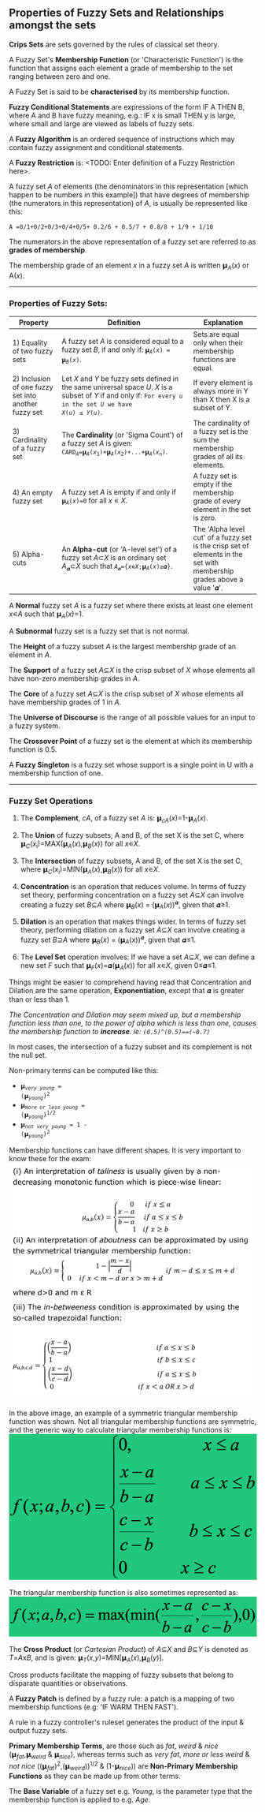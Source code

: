 
## Properties of Fuzzy Sets and Relationships amongst the sets

**Crips Sets** are sets governed by the rules of classical set theory.

A Fuzzy Set's **Membership Function** (or 'Characteristic Function') is the function that assigns each element a grade of membership to the set ranging between zero and one.

A Fuzzy Set is said to be **characterised** by its membership function.

**Fuzzy Conditional Statements** are expressions of the form IF A THEN B, where A and B have fuzzy meaning, e.g.: IF x is small THEN y is large, where small and large are viewed as labels of fuzzy sets.

A **Fuzzy Algorithm** is an ordered sequence of instructions which may contain fuzzy assignment and conditional statements.

A **Fuzzy Restriction** is: <TODO: Enter definition of a Fuzzy Restriction here>.

A fuzzy set *A* of elements (the denominators in this representation [which happen to be numbers in this example]) that have degrees of membership (the numerators in this representation) of *A*, is usually be represented like this:
```
A =0/1+0/2+0/3+0/4+0/5+ 0.2/6 + 0.5/7 + 0.8/8 + 1/9 + 1/10
```

The numerators in the above representation of a fuzzy set are referred to as **grades of membership**.

The membership grade of an element *x* in a fuzzy set *A* is written 𝝻<sub>*A*</sub>(*x*) or A(*x*).

---

### Properties of Fuzzy Sets:

|Property|Definition|Explanation
|---|---|---
|1) Equality of two fuzzy sets|A fuzzy set *A* is considered equal to a fuzzy set *B*, if and only if: <code>𝝻<sub>*A*</sub>(*x*) = 𝝻<sub>*B*</sub>(*x*)</code>.  |Sets are equal only when their  membership functions are equal.
|2) Inclusion of one fuzzy set into another fuzzy set|Let *X* and *Y* be fuzzy sets defined in the same universal space *U*. *X* is a subset of *Y* if and only if: <code>For every *u* in the set *U* we have *X*(*u*) ≤ *Y*(*u*)</code>.|If every element is always more in Y than X then X is a subset of Y.
|3) Cardinality of a fuzzy set|The **Cardinality** (or 'Sigma Count') of a fuzzy set *A* is given: <code>CARD<sub>*A*</sub>=𝝻<sub>*A*</sub>(*x*<sub>1</sub>)+𝝻<sub>*A*</sub>(*x*<sub>2</sub>)+...+𝝻<sub>*A*</sub>(*x*<sub>n</sub>)</code>.|The cardinality of a fuzzy set is the sum the membership grades of all its elements.
|4) An empty fuzzy set|A fuzzy set *A* is empty if and only if <code>𝝻<sub>*A*</sub>(*x*)=0</code> for all *x* ∊ *X*.|A fuzzy set is empty if the membership grade of every element in the set is zero.
|5) Alpha-cuts|An **Alpha-cut** (or 'A-level set') of a fuzzy set *A*⊂*X* is an ordinary set *A*<sub>𝜶</sub>⊂*X* such that <code>*A*<sub>𝜶</sub>={*x*∊*X*;𝝻<sub>*A*</sub>(*x*)≥𝜶}</code>.|The 'Alpha level cut' of a fuzzy set is the crisp set of elements in the set with membership grades above a value '𝜶'.

A **Normal** fuzzy set *A* is a fuzzy set where there exists at least one element *x*∊*A* such that 𝝻<sub>*A*</sub>(*x*)=1.

A **Subnormal** fuzzy set is a fuzzy set that is not normal.

The **Height** of a fuzzy subset *A* is the largest membership grade of an element in *A*.

The **Support** of a fuzzy set *A*⊆*X* is the crisp subset of *X* whose elements all have non-zero membership grades in *A*.

The **Core** of a fuzzy set *A*⊆*X* is the crisp subset of *X* whose elements all have membership grades of 1 in *A*.

The **Universe of Discourse** is the range of all possible values for an input to a fuzzy system.

The **Crossover Point** of a fuzzy set is the element at which its membership function is 0.5.

A **Fuzzy Singleton** is a fuzzy set whose support is a single point in U with a membership function of one.

---

### Fuzzy Set Operations

1. The **Complement**, *cA*, of a fuzzy set *A* is: 𝝻<sub>*cA*</sub>(*x*)=1-𝝻<sub>*A*</sub>(*x*).

2. The **Union** of fuzzy subsets, A and B, of the set X is the set C, where 𝝻<sub>*C*</sub>(*x*<sub>i</sub>)=MAX(𝝻<sub>*A*</sub>(*x*),𝝻<sub>*B*</sub>(*x*)) for all *x*∊*X*.

3. The **Intersection** of fuzzy subsets, A and B, of the set X is the set C, where 𝝻<sub>*C*</sub>(*x*<sub>i</sub>)=MIN(𝝻<sub>*A*</sub>(*x*),𝝻<sub>*B*</sub>(*x*)) for all *x*∊*X*.

4. **Concentration** is an operation that reduces volume. In terms of fuzzy set theory, performing concentration on a fuzzy set *A*⊆*X* can involve creating a fuzzy set *B*⊆*A* where 𝝻<sub>*B*</sub>(*x*) = (𝝻<sub>*A*</sub>(*x*))<sup>𝜶</sup>, given that 𝜶≥1.

5. **Dilation** is an operation that makes things wider. In terms of fuzzy set theory, performing dilation on a fuzzy set *A*⊆*X* can involve creating a fuzzy set *B*⊇*A* where 𝝻<sub>*B*</sub>(*x*) = (𝝻<sub>*A*</sub>(*x*))<sup>𝜶</sup>, given that 𝜶≤1.

6. The **Level Set** operation involves: If we have a set *A*⊆*X*, we can define a new set *F* such that 𝝻<sub>*F*</sub>(*x*)=𝜶(𝝻<sub>*A*</sub>(*x*)) for all *x*∊*X*, given 0≤𝜶≤1.

Things might be easier to comprehend having read that Concentration and Dilation are the same operation, **Exponentiation**, except that 𝜶 is greater than or less than 1.

*The Concentration and Dilation may seem mixed up, but a membership function less than one, to the power of alpha which is less than one, causes the membership function to **increase**. ie: `(0.5)^(0.5)==(~0.7)`*

In most cases, the intersection of a fuzzy subset and its complement is not the null set.

Non-primary terms can be computed like this:  

* <code>𝝻<sub>*very young*</sub> = (𝝻<sub>*young*</sub>)<sup>2</sup></code>
* <code>𝝻<sub>*more or less young*</sub> = (𝝻<sub>*young*</sub>)<sup>1/2</sup></code>
* <code>𝝻<sub>*not very young*</sub> = 1 - (𝝻<sub>*young*</sub>)<sup>2</sup></code>

Membership functions can have different shapes. It is very important to know these for the exam:    
<img src="./assets/membership-functions.png"/>

In the above image, an example of a symmetric triangular membership function was shown. Not all triangular membership functions are symmetric, and the generic way to calculate triangular membership functions is:  
<img src="./assets/trimf-1.png"/>

The triangular membership function is also sometimes represented as:  
<img src="./assets/trimf-2.png"/>

The **Cross Product** (or *Cartesian Product*) of *A*⊆*X* and *B*⊆*Y* is denoted as *T*=*A*x*B*, and is given: 𝝻<sub>*T*</sub>(*x*,*y*)=MIN[𝝻<sub>*A*</sub>(*x*),𝝻<sub>*B*</sub>(*y*)].

Cross products facilitate the mapping of fuzzy subsets that belong to disparate quantities or observations.

A **Fuzzy Patch** is defined by a fuzzy rule: a patch is a mapping of two membership functions (e.g: 'IF WARM THEN FAST').

A rule in a fuzzy controller's ruleset generates the product of the input & output fuzzy sets.

**Primary Membership Terms**, are those such as *fat*, *weird* & *nice* (𝝻<sub>*fat*</sub>,𝝻<sub>*weird*</sub> & 𝝻<sub>*nice*</sub>), whereas terms such as *very fat*, *more or less weird* & *not nice* ((𝝻<sub>*fat*</sub>)<sup>2</sup>,(𝝻<sub>*weird*</sub>))<sup>1/2</sup> & (1-𝝻<sub>*nice*</sub>)) are **Non-Primary Membership Functions** as they can be made up from other terms.

The **Base Variable** of a fuzzy set e.g. *Young*, is the parameter type that the membership function is applied to e.g. *Age*.
